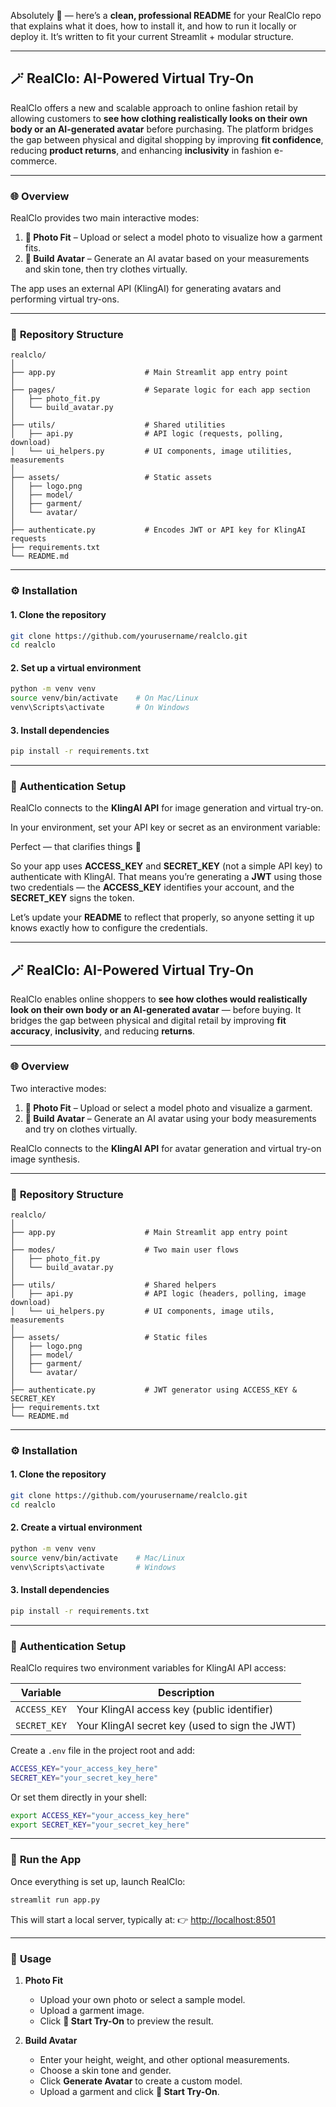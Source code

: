 Absolutely 💪 — here’s a **clean, professional README** for your RealClo repo that explains what it does, how to install it, and how to run it locally or deploy it. It’s written to fit your current Streamlit + modular structure.

---

## 🪄 **RealClo: AI-Powered Virtual Try-On**

RealClo offers a new and scalable approach to online fashion retail by allowing customers to **see how clothing realistically looks on their own body or an AI-generated avatar** before purchasing.
The platform bridges the gap between physical and digital shopping by improving **fit confidence**, reducing **product returns**, and enhancing **inclusivity** in fashion e-commerce.

---

### 🌐 **Overview**

RealClo provides two main interactive modes:

1. **👕 Photo Fit** – Upload or select a model photo to visualize how a garment fits.
2. **🧍 Build Avatar** – Generate an AI avatar based on your measurements and skin tone, then try clothes virtually.

The app uses an external API (KlingAI) for generating avatars and performing virtual try-ons.

---

### 🧱 **Repository Structure**

```
realclo/
│
├── app.py                    # Main Streamlit app entry point
│
├── pages/                    # Separate logic for each app section
│   ├── photo_fit.py
│   └── build_avatar.py
│
├── utils/                    # Shared utilities
│   ├── api.py                # API logic (requests, polling, download)
│   └── ui_helpers.py         # UI components, image utilities, measurements
│
├── assets/                   # Static assets
│   ├── logo.png
│   ├── model/
│   ├── garment/
│   └── avatar/
│
├── authenticate.py           # Encodes JWT or API key for KlingAI requests
├── requirements.txt
└── README.md
```

---

### ⚙️ **Installation**

#### 1. Clone the repository

```bash
git clone https://github.com/yourusername/realclo.git
cd realclo
```

#### 2. Set up a virtual environment

```bash
python -m venv venv
source venv/bin/activate    # On Mac/Linux
venv\Scripts\activate       # On Windows
```

#### 3. Install dependencies

```bash
pip install -r requirements.txt
```

---

### 🔐 **Authentication Setup**

RealClo connects to the **KlingAI API** for image generation and virtual try-on.

In your environment, set your API key or secret as an environment variable:

Perfect — that clarifies things 🔐

So your app uses **ACCESS_KEY** and **SECRET_KEY** (not a simple API key) to authenticate with KlingAI.
That means you’re generating a **JWT** using those two credentials — the **ACCESS_KEY** identifies your account, and the **SECRET_KEY** signs the token.

Let’s update your **README** to reflect that properly, so anyone setting it up knows exactly how to configure the credentials.

---

## 🪄 **RealClo: AI-Powered Virtual Try-On**

RealClo enables online shoppers to **see how clothes would realistically look on their own body or an AI-generated avatar** — before buying.
It bridges the gap between physical and digital retail by improving **fit accuracy**, **inclusivity**, and reducing **returns**.

---

### 🌐 **Overview**

Two interactive modes:

1. **👕 Photo Fit** – Upload or select a model photo and visualize a garment.
2. **🧍 Build Avatar** – Generate an AI avatar using your body measurements and try on clothes virtually.

RealClo connects to the **KlingAI API** for avatar generation and virtual try-on image synthesis.

---

### 🧱 **Repository Structure**

```
realclo/
│
├── app.py                    # Main Streamlit app entry point
│
├── modes/                    # Two main user flows
│   ├── photo_fit.py
│   └── build_avatar.py
│
├── utils/                    # Shared helpers
│   ├── api.py                # API logic (headers, polling, image download)
│   └── ui_helpers.py         # UI components, image utils, measurements
│
├── assets/                   # Static files
│   ├── logo.png
│   ├── model/
│   ├── garment/
│   └── avatar/
│
├── authenticate.py           # JWT generator using ACCESS_KEY & SECRET_KEY
├── requirements.txt
└── README.md
```

---

### ⚙️ **Installation**

#### 1. Clone the repository

```bash
git clone https://github.com/yourusername/realclo.git
cd realclo
```

#### 2. Create a virtual environment

```bash
python -m venv venv
source venv/bin/activate    # Mac/Linux
venv\Scripts\activate       # Windows
```

#### 3. Install dependencies

```bash
pip install -r requirements.txt
```

---

### 🔐 **Authentication Setup**

RealClo requires two environment variables for KlingAI API access:

| Variable     | Description                                    |
| ------------ | ---------------------------------------------- |
| `ACCESS_KEY` | Your KlingAI access key (public identifier)    |
| `SECRET_KEY` | Your KlingAI secret key (used to sign the JWT) |

Create a `.env` file in the project root and add:

```bash
ACCESS_KEY="your_access_key_here"
SECRET_KEY="your_secret_key_here"
```

Or set them directly in your shell:

```bash
export ACCESS_KEY="your_access_key_here"
export SECRET_KEY="your_secret_key_here"
```

---


### 🚀 **Run the App**

Once everything is set up, launch RealClo:

```bash
streamlit run app.py
```

This will start a local server, typically at:
👉 [http://localhost:8501](http://localhost:8501)

---

### 🧭 **Usage**

1. **Photo Fit**

   * Upload your own photo or select a sample model.
   * Upload a garment image.
   * Click **🚀 Start Try-On** to preview the result.

2. **Build Avatar**

   * Enter your height, weight, and other optional measurements.
   * Choose a skin tone and gender.
   * Click **Generate Avatar** to create a custom model.
   * Upload a garment and click **🚀 Start Try-On**.
